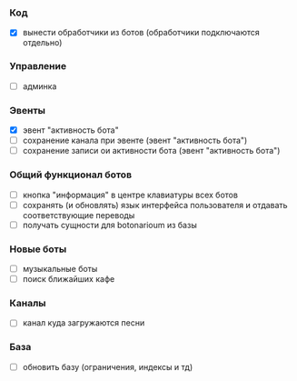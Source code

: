 ### Код
- [X] вынести обработчики из ботов (обработчики подключаются отдельно)

### Управление
- [ ] админка

### Эвенты
- [X] эвент "активность бота"
- [ ] сохранение канала при эвенте (эвент "активность бота")
- [ ] сохранение записи ои активности бота (эвент "активность бота")

### Общий функционал ботов
- [ ] кнопка "информация" в центре клавиатуры всех ботов
- [ ] сохранять (и обновлять) язык интерфейса пользователя и отдавать соответствующие переводы
- [ ] получать сущности для botonarioum из базы

### Новые боты
- [ ] музыкальные боты
- [ ] поиск ближайших кафе

### Каналы
- [ ] канал куда загружаются песни

### База
- [ ] обновить базу (ограничения, индексы и тд)